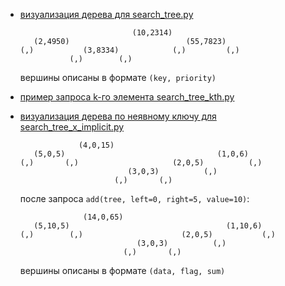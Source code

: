 - [визуализация дерева для search_tree.py](https://github.com/grifguitar/algo-2024/blob/main/examples/search_tree/search_tree.py)
  ```
                           (10,2314)
     (2,4950)                          (55,7823)
  (,)           (3,8334)            (,)         (,)
             (,)        (,)
  ```
  вершины описаны в формате `(key, priority)`

- [пример запроса k-го элемента search_tree_kth.py](https://github.com/grifguitar/algo-2024/blob/main/examples/search_tree/search_tree_kth.py)

- [визуализация дерева по неявному ключу для search_tree_x_implicit.py](https://github.com/grifguitar/algo-2024/blob/main/examples/search_tree/search_tree_x_implicit.py)
  ```
               (4,0,15)
     (5,0,5)                                  (1,0,6)
  (,)       (,)                     (2,0,5)          (,)
                          (3,0,3)          (,)
                       (,)       (,)
  ```
  после запроса `add(tree, left=0, right=5, value=10)`:
  ```
                (14,0,65)
     (5,10,5)                                   (1,10,6)
  (,)        (,)                      (2,0,5)           (,)
                            (3,0,3)          (,)
                         (,)       (,)
  ```
  вершины описаны в формате `(data, flag, sum)`